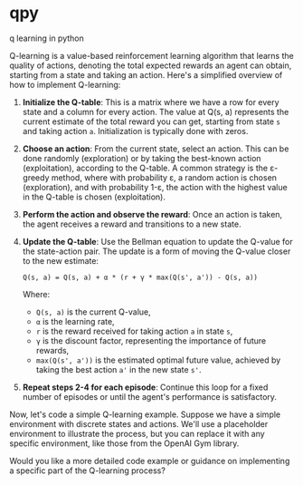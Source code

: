 # qpy
q learning in python

Q-learning is a value-based reinforcement learning algorithm that learns the quality of actions, denoting the total expected rewards an agent can obtain, starting from a state and taking an action. Here's a simplified overview of how to implement Q-learning:

1. **Initialize the Q-table**: This is a matrix where we have a row for every state and a column for every action. The value at Q(s, a) represents the current estimate of the total reward you can get, starting from state `s` and taking action `a`. Initialization is typically done with zeros.

2. **Choose an action**: From the current state, select an action. This can be done randomly (exploration) or by taking the best-known action (exploitation), according to the Q-table. A common strategy is the ε-greedy method, where with probability ε, a random action is chosen (exploration), and with probability 1-ε, the action with the highest value in the Q-table is chosen (exploitation).

3. **Perform the action and observe the reward**: Once an action is taken, the agent receives a reward and transitions to a new state.

4. **Update the Q-table**: Use the Bellman equation to update the Q-value for the state-action pair. The update is a form of moving the Q-value closer to the new estimate:
   
   ```
   Q(s, a) = Q(s, a) + α * (r + γ * max(Q(s', a')) - Q(s, a))
   ```
   Where:
   - `Q(s, a)` is the current Q-value,
   - `α` is the learning rate,
   - `r` is the reward received for taking action `a` in state `s`,
   - `γ` is the discount factor, representing the importance of future rewards,
   - `max(Q(s', a'))` is the estimated optimal future value, achieved by taking the best action `a'` in the new state `s'`.

5. **Repeat steps 2-4 for each episode**: Continue this loop for a fixed number of episodes or until the agent's performance is satisfactory.

Now, let's code a simple Q-learning example. Suppose we have a simple environment with discrete states and actions. We'll use a placeholder environment to illustrate the process, but you can replace it with any specific environment, like those from the OpenAI Gym library.

Would you like a more detailed code example or guidance on implementing a specific part of the Q-learning process?
